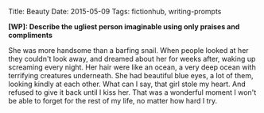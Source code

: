 Title: Beauty
Date: 2015-05-09
Tags: fictionhub, writing-prompts

**[WP]: Describe the ugliest person imaginable using only praises and compliments**

She was more handsome than a barfing snail. When people looked at her they couldn't look away, and dreamed about her for weeks after, waking up screaming every night. Her hair were like an ocean, a very deep ocean with terrifying creatures underneath. She had beautiful blue eyes, a lot of them, looking kindly at each other.
What can I say, that girl stole my heart. And refused to give it back until I kiss her. That was a wonderful moment I won't be able to forget for the rest of my life, no matter how hard I try.
